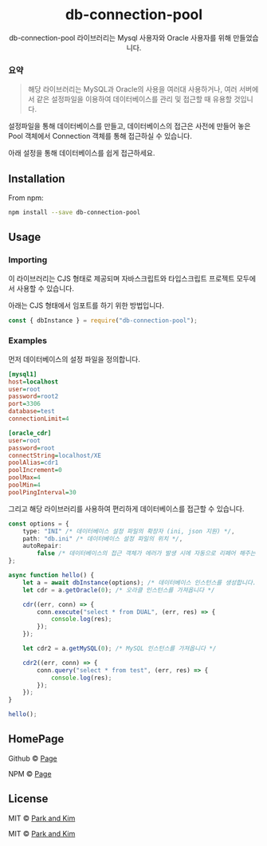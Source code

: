 # <div align="center"> db-connection-pool </div>

<div align="center">

db-connection-pool 라이브러리는 Mysql 사용자와 Oracle 사용자를 위해 만들었습니다.

</div>

### 요약

> 해당 라이브러리는 MySQL과 Oracle의 사용을 여러대 사용하거나, 여러 서버에서 같은 설정파일을 이용하여 데이터베이스를 관리 및 접근할 때 유용할 것입니다.

설정파일을 통해 데이터베이스를 만들고, 데이터베이스의 접근은 사전에 만들어 놓은 Pool 객체에서 Connection 객체를 통해 접근하실 수 있습니다.

아래 설정을 통해 데이터베이스를 쉽게 접근하세요.

## Installation

From npm:

```sh
npm install --save db-connection-pool
```

## Usage

### Importing

이 라이브러리는 CJS 형태로 제공되며 자바스크립트와 타입스크립트 프로젝트 모두에서 사용할 수 있습니다.

아래는 CJS 형태에서 임포트를 하기 위한 방법입니다.

```ts
const { dbInstance } = require("db-connection-pool");
```

### Examples

먼저 데이터베이스의 설정 파일을 정의합니다.

```ini
[mysql1]
host=localhost
user=root
password=root2
port=3306
database=test
connectionLimit=4

[oracle_cdr]
user=root
password=root
connectString=localhost/XE
poolAlias=cdr1
poolIncrement=0
poolMax=4
poolMin=4
poolPingInterval=30
```

그리고 해당 라이브러리를 사용하여 편리하게 데이터베이스를 접근할 수 있습니다.

```ts
const options = {
    type: "INI" /* 데이터베이스 설정 파일의 확장자 (ini, json 지원) */,
    path: "db.ini" /* 데이터베이스 설정 파일의 위치 */,
    autoRepair:
        false /* 데이터베이스의 접근 객체가 에러가 발생 시에 자동으로 리페어 해주는 역할 */,
};

async function hello() {
    let a = await dbInstance(options); /* 데이터베이스 인스턴스를 생성합니다. */
    let cdr = a.getOracle(0); /* 오라클 인스턴스를 가져옵니다 */

    cdr((err, conn) => {
        conn.execute("select * from DUAL", (err, res) => {
            console.log(res);
        });
    });

    let cdr2 = a.getMySQL(0); /* MySQL 인스턴스를 가져옵니다 */

    cdr2((err, conn) => {
        conn.query("select * from test", (err, res) => {
            console.log(res);
        });
    });
}

hello();
```

## HomePage

Github © [Page](https://github.com/A-big-fish-in-a-small-pond)

NPM © [Page](https://www.npmjs.com/org/a-big-fish-in-a-small-pond)

## License

MIT © [Park and Kim](http://github.com/nusgnojkrap)

MIT © [Park and Kim](http://github.com/libtv)
